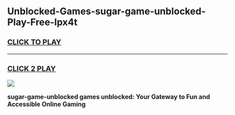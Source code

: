 
## Unblocked-Games-sugar-game-unblocked-Play-Free-lpx4t
<h3>
<a href="https://premium76.site?title=sugar-game-unblocked&ref=23A">CLICK TO PLAY</a></h3>
<hr>

<h3>
<a href="https://premium76.site?title=sugar-game-unblocked&ref=23A">CLICK 2 PLAY</a>
  
</h3>

<a href="https://premium76.site?title=sugar-game-unblocked&ref=23A"><img src="https://clearcache.store/games.png"></a>


**sugar-game-unblocked games unblocked: Your Gateway to Fun and Accessible Online Gaming**
